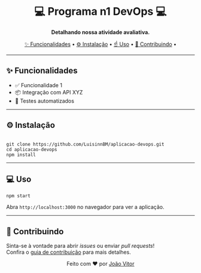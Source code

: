 <!-- README.md -->

<h1 align="center">💻 Programa n1 DevOps 💻</h1>

<p align="center">
  <strong>Detalhando nossa atividade avaliativa.</strong>
</p>

<p align="center">
  <a href="#features">✨ Funcionalidades</a> •
  <a href="#instalacao">⚙️ Instalação</a> •
  <a href="#uso">☝️ Uso</a> •
  <a href="#contribuindo">🤝 Contribuindo</a> •

</p>

<hr>

<h2 id="features">✨ Funcionalidades</h2>
<ul>
  <li>✅ Funcionalidade 1</li>
  <li>📦 Integração com API XYZ</li>
  <li>🧪 Testes automatizados</li>
</ul>

<hr>

<h2 id="instalacao">⚙️ Instalação</h2>
<pre><code>
git clone https://github.com/LuisinnBM/aplicacao-devops.git
cd aplicacao-devops
npm install
</code></pre>

<hr>

<h2 id="uso">💻 Uso</h2>
<pre><code>npm start</code></pre>
<p>Abra <code>http://localhost:3000</code> no navegador para ver a aplicação.</p>

<hr>

<h2 id="contribuindo">🤝 Contribuindo</h2>
<p>
Sinta-se à vontade para abrir <i>issues</i> ou enviar <i>pull requests</i>!<br>
Confira o <a href="CONTRIBUTING.md">guia de contribuição</a> para mais detalhes.
</p>


<p align="center">
  Feito com ❤️ por <a href="https://github.com/LuisinnBM/aplicacao-devops">João Vitor</a>
</p>
